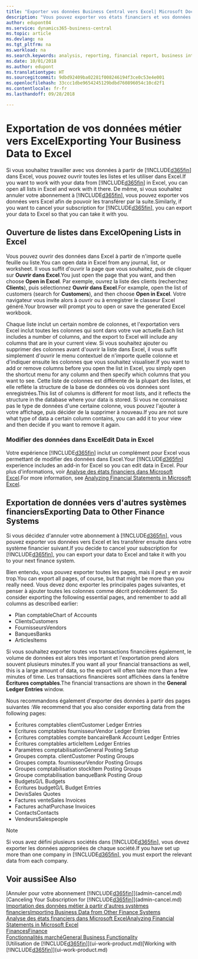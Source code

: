 ```yaml
---
title: "Exporter vos données Business Central vers Excel| Microsoft Docs"
description: "Vous pouvez exporter vos états financiers et vos données de veille économique de Business Central vers Excel, ou ouvrir vos données dans Excel."
author: edupont04
ms.service: dynamics365-business-central
ms.topic: article
ms.devlang: na
ms.tgt_pltfrm: na
ms.workload: na
ms.search.keywords: analysis, reporting, financial report, business intelligence, BI, Excel
ms.date: 10/01/2018
ms.author: edupont
ms.translationtype: HT
ms.sourcegitcommit: 9dbd92409ba02281f008246194f3ce0c53e4e001
ms.openlocfilehash: 33ccc1dbe9654245129bdbd760896054c10cd2f1
ms.contentlocale: fr-fr
ms.lasthandoff: 09/28/2018

---
```

# <a name="exporting-your-business-data-to-excel"></a><span data-ttu-id="d3a54-103">Exportation de vos données métier vers Excel</span><span class="sxs-lookup"><span data-stu-id="d3a54-103">Exporting Your Business Data to Excel</span></span>
<span data-ttu-id="d3a54-104">Si vous souhaitez travailler avec vos données à partir de [!INCLUDE[d365fin](includes/d365fin_md.md)] dans Excel, vous pouvez ouvrir toutes les listes et les utiliser dans Excel.</span><span class="sxs-lookup"><span data-stu-id="d3a54-104">If you want to work with your data from [!INCLUDE[d365fin](includes/d365fin_md.md)] in Excel, you can open all lists in Excel and work with it there.</span></span> <span data-ttu-id="d3a54-105">De même, si vous souhaitez annuler votre abonnement à [!INCLUDE[d365fin](includes/d365fin_md.md)], vous pouvez exporter vos données vers Excel afin de pouvoir les transférer par la suite.</span><span class="sxs-lookup"><span data-stu-id="d3a54-105">Similarly, if you want to cancel your subscription for [!INCLUDE[d365fin](includes/d365fin_md.md)], you can export your data to Excel so that you can take it with you.</span></span>

## <a name="opening-lists-in-excel"></a><span data-ttu-id="d3a54-106">Ouverture de listes dans Excel</span><span class="sxs-lookup"><span data-stu-id="d3a54-106">Opening Lists in Excel</span></span>
<span data-ttu-id="d3a54-107">Vous pouvez ouvrir des données dans Excel à partir de n'importe quelle feuille ou liste.</span><span class="sxs-lookup"><span data-stu-id="d3a54-107">You can open data in Excel from any journal, list, or worksheet.</span></span> <span data-ttu-id="d3a54-108">Il vous suffit d'ouvrir la page que vous souhaitez, puis de cliquer sur **Ouvrir dans Excel**.</span><span class="sxs-lookup"><span data-stu-id="d3a54-108">You just open the page that you want, and then choose **Open in Excel**.</span></span> <span data-ttu-id="d3a54-109">Par exemple, ouvrez la liste des clients (recherchez **Clients**), puis sélectionnez **Ouvrir dans Excel**.</span><span class="sxs-lookup"><span data-stu-id="d3a54-109">For example, open the list of customers (search for **Customers**), and then choose **Open in Excel**.</span></span> <span data-ttu-id="d3a54-110">Votre navigateur vous invite alors à ouvrir ou à enregistrer le classeur Excel généré.</span><span class="sxs-lookup"><span data-stu-id="d3a54-110">Your browser will prompt you to open or save the generated Excel workbook.</span></span>  

<span data-ttu-id="d3a54-111">Chaque liste inclut un certain nombre de colonnes, et l'exportation vers Excel inclut toutes les colonnes qui sont dans votre vue actuelle.</span><span class="sxs-lookup"><span data-stu-id="d3a54-111">Each list includes a number of columns, and the export to Excel will include any columns that are in your current view.</span></span> <span data-ttu-id="d3a54-112">Si vous souhaitez ajouter ou supprimer des colonnes avant d'ouvrir la liste dans Excel, il vous suffit simplement d'ouvrir le menu contextuel de n'importe quelle colonne et d'indiquer ensuite les colonnes que vous souhaitez visualiser.</span><span class="sxs-lookup"><span data-stu-id="d3a54-112">If you want to add or remove columns before you open the list in Excel, you simply open the shortcut menu for any column and then specify which columns that you want to see.</span></span> <span data-ttu-id="d3a54-113">Cette liste de colonnes est différente de la plupart des listes, et elle reflète la structure de la base de données où vos données sont enregistrées.</span><span class="sxs-lookup"><span data-stu-id="d3a54-113">This list of columns is different for most lists, and it reflects the structure in the database where your data is stored.</span></span> <span data-ttu-id="d3a54-114">Si vous ne connaissez pas le type de données d'une certaine colonne, vous pouvez l'ajouter à votre affichage, puis décider de la supprimer à nouveau.</span><span class="sxs-lookup"><span data-stu-id="d3a54-114">If you are not sure what type of data a certain column contains, you can add it to your view and then decide if you want to remove it again.</span></span>  

### <a name="edit-data-in-excel"></a><span data-ttu-id="d3a54-115">Modifier des données dans Excel</span><span class="sxs-lookup"><span data-stu-id="d3a54-115">Edit Data in Excel</span></span>
<span data-ttu-id="d3a54-116">Votre expérience [!INCLUDE[d365fin](includes/d365fin_md.md)] inclut un complément pour Excel vous permettant de modifier des données dans Excel.</span><span class="sxs-lookup"><span data-stu-id="d3a54-116">Your [!INCLUDE[d365fin](includes/d365fin_md.md)] experience includes an add-in for Excel so you can edit data in Excel.</span></span> <span data-ttu-id="d3a54-117">Pour plus d'informations, voir [Analyse des états financiers dans Microsoft Excel](finance-analyze-excel.md).</span><span class="sxs-lookup"><span data-stu-id="d3a54-117">For more information, see [Analyzing Financial Statements in Microsoft Excel](finance-analyze-excel.md).</span></span>  

## <a name="exporting-data-to-other-finance-systems"></a><span data-ttu-id="d3a54-118">Exportation de données vers d'autres systèmes financiers</span><span class="sxs-lookup"><span data-stu-id="d3a54-118">Exporting Data to Other Finance Systems</span></span>
<span data-ttu-id="d3a54-119">Si vous décidez d'annuler votre abonnement à [!INCLUDE[d365fin](includes/d365fin_md.md)], vous pouvez exporter vos données vers Excel et les transférer ensuite dans votre système financier suivant.</span><span class="sxs-lookup"><span data-stu-id="d3a54-119">If you decide to cancel your subscription for [!INCLUDE[d365fin](includes/d365fin_md.md)], you can export your data to Excel and take it with you to your next finance system.</span></span>  

<span data-ttu-id="d3a54-120">Bien entendu, vous pouvez exporter toutes les pages, mais il peut y en avoir trop.</span><span class="sxs-lookup"><span data-stu-id="d3a54-120">You can export all pages, of course, but that might be more than you really need.</span></span> <span data-ttu-id="d3a54-121">Vous devez donc exporter les principales pages suivantes, et penser à ajouter toutes les colonnes comme décrit précédemment :</span><span class="sxs-lookup"><span data-stu-id="d3a54-121">So consider exporting the following essential pages, and remember to add all columns as described earlier:</span></span>  

* <span data-ttu-id="d3a54-122">Plan comptable</span><span class="sxs-lookup"><span data-stu-id="d3a54-122">Chart of Accounts</span></span>  
* <span data-ttu-id="d3a54-123">Clients</span><span class="sxs-lookup"><span data-stu-id="d3a54-123">Customers</span></span>  
* <span data-ttu-id="d3a54-124">Fournisseurs</span><span class="sxs-lookup"><span data-stu-id="d3a54-124">Vendors</span></span>  
* <span data-ttu-id="d3a54-125">Banques</span><span class="sxs-lookup"><span data-stu-id="d3a54-125">Banks</span></span>  
* <span data-ttu-id="d3a54-126">Articles</span><span class="sxs-lookup"><span data-stu-id="d3a54-126">Items</span></span>  

<span data-ttu-id="d3a54-127">Si vous souhaitez exporter toutes vos transactions financières également, le volume de données est alors très important et l'exportation prend alors souvent plusieurs minutes.</span><span class="sxs-lookup"><span data-stu-id="d3a54-127">If you want all your financial transactions as well, this is a large amount of data, so the export will often take more than a few minutes of time.</span></span> <span data-ttu-id="d3a54-128">Les transactions financières sont affichées dans la fenêtre **Écritures comptables**.</span><span class="sxs-lookup"><span data-stu-id="d3a54-128">The financial transactions are shown in the **General Ledger Entries** window.</span></span>  

<span data-ttu-id="d3a54-129">Nous recommandons également d'exporter des données à partir des pages suivantes :</span><span class="sxs-lookup"><span data-stu-id="d3a54-129">We recommend that you also consider exporting data from the following pages:</span></span>  

* <span data-ttu-id="d3a54-130">Écritures comptables client</span><span class="sxs-lookup"><span data-stu-id="d3a54-130">Customer Ledger Entries</span></span>  
* <span data-ttu-id="d3a54-131">Écritures comptables fournisseur</span><span class="sxs-lookup"><span data-stu-id="d3a54-131">Vendor Ledger Entries</span></span>  
* <span data-ttu-id="d3a54-132">Écritures comptables compte bancaire</span><span class="sxs-lookup"><span data-stu-id="d3a54-132">Bank Account Ledger Entries</span></span>  
* <span data-ttu-id="d3a54-133">Écritures comptables article</span><span class="sxs-lookup"><span data-stu-id="d3a54-133">Item Ledger Entries</span></span>  
* <span data-ttu-id="d3a54-134">Paramètres comptabilisation</span><span class="sxs-lookup"><span data-stu-id="d3a54-134">General Posting Setup</span></span>  
* <span data-ttu-id="d3a54-135">Groupes compta. client</span><span class="sxs-lookup"><span data-stu-id="d3a54-135">Customer Posting Groups</span></span>  
* <span data-ttu-id="d3a54-136">Groupes compta. fournisseur</span><span class="sxs-lookup"><span data-stu-id="d3a54-136">Vendor Posting Groups</span></span>  
* <span data-ttu-id="d3a54-137">Groupes comptabilisation stock</span><span class="sxs-lookup"><span data-stu-id="d3a54-137">Item Posting Groups</span></span>  
* <span data-ttu-id="d3a54-138">Groupe comptabilisation banque</span><span class="sxs-lookup"><span data-stu-id="d3a54-138">Bank Posting Group</span></span>  
* <span data-ttu-id="d3a54-139">Budgets</span><span class="sxs-lookup"><span data-stu-id="d3a54-139">G/L Budgets</span></span>  
* <span data-ttu-id="d3a54-140">Écritures budget</span><span class="sxs-lookup"><span data-stu-id="d3a54-140">G/L Budget Entries</span></span>  
* <span data-ttu-id="d3a54-141">Devis</span><span class="sxs-lookup"><span data-stu-id="d3a54-141">Sales Quotes</span></span>  
* <span data-ttu-id="d3a54-142">Factures vente</span><span class="sxs-lookup"><span data-stu-id="d3a54-142">Sales Invoices</span></span>  
* <span data-ttu-id="d3a54-143">Factures achat</span><span class="sxs-lookup"><span data-stu-id="d3a54-143">Purchase Invoices</span></span>  
* <span data-ttu-id="d3a54-144">Contacts</span><span class="sxs-lookup"><span data-stu-id="d3a54-144">Contacts</span></span>  
* <span data-ttu-id="d3a54-145">Vendeurs</span><span class="sxs-lookup"><span data-stu-id="d3a54-145">Salespeople</span></span>  

> [!NOTE]  
>   <span data-ttu-id="d3a54-146">Si vous avez défini plusieurs sociétés dans [!INCLUDE[d365fin](includes/d365fin_md.md)], vous devez exporter les données appropriées de chaque société.</span><span class="sxs-lookup"><span data-stu-id="d3a54-146">If you have set up more than one company in [!INCLUDE[d365fin](includes/d365fin_md.md)], you must export the relevant data from each company.</span></span>

## <a name="see-also"></a><span data-ttu-id="d3a54-147">Voir aussi</span><span class="sxs-lookup"><span data-stu-id="d3a54-147">See Also</span></span>
<span data-ttu-id="d3a54-148">[Annuler pour votre abonnement [!INCLUDE[d365fin](includes/d365fin_md.md)]](admin-cancel.md)</span><span class="sxs-lookup"><span data-stu-id="d3a54-148">[Canceling Your Subscription for [!INCLUDE[d365fin](includes/d365fin_md.md)]](admin-cancel.md)</span></span>  
[<span data-ttu-id="d3a54-149">Importation des données métier à partir d'autres systèmes financiers</span><span class="sxs-lookup"><span data-stu-id="d3a54-149">Importing Business Data from Other Finance Systems</span></span>](across-import-data-configuration-packages.md)  
[<span data-ttu-id="d3a54-150">Analyse des états financiers dans Microsoft Excel</span><span class="sxs-lookup"><span data-stu-id="d3a54-150">Analyzing Financial Statements in Microsoft Excel</span></span>](finance-analyze-excel.md)  
[<span data-ttu-id="d3a54-151">Finances</span><span class="sxs-lookup"><span data-stu-id="d3a54-151">Finance</span></span>](finance.md)  
[<span data-ttu-id="d3a54-152">Fonctionnalités marché</span><span class="sxs-lookup"><span data-stu-id="d3a54-152">General Business Functionality</span></span>](ui-across-business-areas.md)  
<span data-ttu-id="d3a54-153">[Utilisation de [!INCLUDE[d365fin](includes/d365fin_md.md)]](ui-work-product.md)</span><span class="sxs-lookup"><span data-stu-id="d3a54-153">[Working with [!INCLUDE[d365fin](includes/d365fin_md.md)]](ui-work-product.md)</span></span>  

